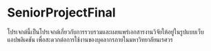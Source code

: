 # SeniorProjectFinal
โปรเจกต์นี้เป็นโปรเจกต์เกี่ยวกับการรวบรวมและเผยแพร่เอกสารงานวิจัยให้อยู่ในรูปแบบเว็บแอปพลิเคชัน เพื่อสะดวกต่อการใช้งานของบุคลากรภายในมหาวิทยาลัยนเรศวร
